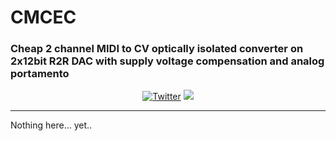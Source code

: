 # CMCEC
### Cheap 2 channel MIDI to CV optically isolated converter on 2x12bit R2R DAC with supply voltage compensation and analog portamento
<div style="width:100%;text-align:center;">
    <p align="center">
        <a href="https://twitter.com/f33rni"><img alt="Twitter" src="https://img.shields.io/twitter/url?label=My%20twitter&style=social&url=https%3A%2F%2Ftwitter.com%2Ff33rni" ></a>
        <img src="https://badges.frapsoft.com/os/v1/open-source.png?v=103" >
    </p>
</div>

----------

Nothing here... yet..
